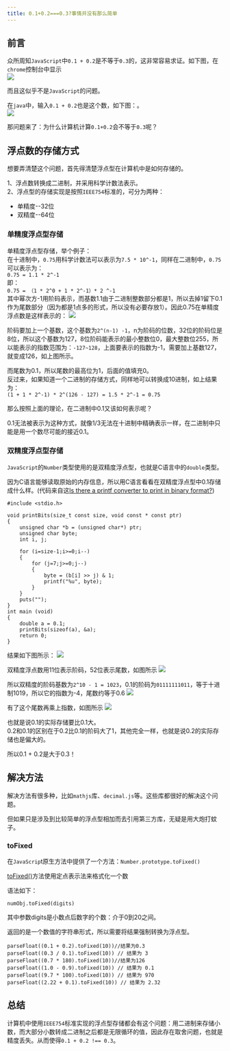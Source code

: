 ```yaml
---
title: 0.1+0.2===0.3?事情并没有那么简单
---
```


## 前言
众所周知`JavaScript`中`0.1 + 0.2`是不等于`0.3`的，这非常容易求证。如下图，在`chrome`控制台中显示  
![](https://p1-jj.byteimg.com/tos-cn-i-t2oaga2asx/gold-user-assets/2020/6/13/172ac883d2a9f626~tplv-t2oaga2asx-image.image)  

而且这似乎不是`JavaScript`的问题。

在`java`中，输入`0.1 + 0.2`也是这个数，如下图：。  
![](https://p1-jj.byteimg.com/tos-cn-i-t2oaga2asx/gold-user-assets/2020/6/13/172ac8f9a57347e9~tplv-t2oaga2asx-image.image)  

那问题来了：为什么计算机计算`0.1+0.2`会不等于`0.3`呢？

## 浮点数的存储方式
想要弄清楚这个问题，首先得清楚浮点型在计算机中是如何存储的。

1、浮点数转换成二进制，并采用科学计数法表示。  
2、浮点型的存储实现是按照`IEEE754`标准的，可分为两种：
* 单精度--32位
* 双精度--64位

### 单精度浮点型存储
单精度浮点型存储，举个例子：  
在十进制中，`0.75`用科学计数法可以表示为`7.5 * 10^-1`，同样在二进制中，`0.75`可以表示为：  
`0.75 = 1.1 * 2^-1`  
即：  
`0.75 = （1 * 2^0 + 1 * 2^-1）* 2 ^-1`  
其中幂次方-1用阶码表示，而基数1.1由于二进制整数部分都是1，所以去掉1留下0.1作为尾数部分（因为都是1点多的形式，所以没有必要存放1）。因此0.75在单精度浮点数是这样表示的：
![](https://p1-jj.byteimg.com/tos-cn-i-t2oaga2asx/gold-user-assets/2020/6/13/172aca82d31a186b~tplv-t2oaga2asx-image.image)

阶码要加上一个基数，这个基数为`2^(n-1) -1`，n为阶码的位数，32位的阶码位是8位，所以这个基数为127，8位阶码能表示的最小整数位0，最大整数位255，所以能表示的指数范围为：`-127~128`，上面要表示的指数为-1，需要加上基数127，就变成126，如上图所示。

而尾数为0.1，所以尾数的最高位为1，后面的值填充0。  
反过来，如果知道一个二进制的存储方式，同样地可以转换成10进制，如上结果为：  
`(1 + 1 * 2^-1) * 2^(126 - 127) = 1.5 * 2^-1 = 0.75`

那么按照上面的理论，在二进制中0.1又该如何表示呢？

0.1无法被表示为这种方式，就像1/3无法在十进制中精确表示一样，在二进制中只能是用一个数尽可能的接近0.1。

### 双精度浮点型存储
`JavaScript`的`Number`类型使用的是双精度浮点型，也就是C语言中的`double`类型。 

因为C语言能够读取原始的内存信息，所以用C语言看看在双精度浮点型中0.1存储成什么样。(代码来自这[Is there a printf converter to print in binary format?](https://stackoverflow.com/questions/111928/is-there-a-printf-converter-to-print-in-binary-format))
```
#include <stdio.h>

void printBits(size_t const size, void const * const ptr)
{
    unsigned char *b = (unsigned char*) ptr;
    unsigned char byte;
    int i, j;

    for (i=size-1;i>=0;i--)
    {
        for (j=7;j>=0;j--)
        {
            byte = (b[i] >> j) & 1;
            printf("%u", byte);
        }
    }
    puts("");
}
int main (void)
{
	double a = 0.1;
    printBits(sizeof(a), &a);
  	return 0;
}
```
结果如下图所示：
![](https://p1-jj.byteimg.com/tos-cn-i-t2oaga2asx/gold-user-assets/2020/6/13/172acdaeca49fd4c~tplv-t2oaga2asx-image.image)

双精度浮点数用11位表示阶码，52位表示尾数，如图所示
![](https://p1-jj.byteimg.com/tos-cn-i-t2oaga2asx/gold-user-assets/2020/6/15/172b84c3f9d764b9~tplv-t2oaga2asx-image.image)

所以双精度的阶码基数为`2^10 - 1 = 1023`，0.1的阶码为`01111111011`，等于十进制1019，所以它的指数为-4，尾数约等于0.6
![](https://p1-jj.byteimg.com/tos-cn-i-t2oaga2asx/gold-user-assets/2020/6/13/172ace3fac93ab26~tplv-t2oaga2asx-image.image)

有了这个尾数再乘上指数，如图所示
![](https://p1-jj.byteimg.com/tos-cn-i-t2oaga2asx/gold-user-assets/2020/6/13/172ace93e9cef0e7~tplv-t2oaga2asx-image.image)

也就是说0.1的实际存储要比0.1大。  
0.2和0.1的区别在于0.2比0.1的阶码大了1，其他完全一样，也就是说0.2的实际存储也是偏大的。

所以0.1 + 0.2是大于0.3！

## 解决方法
解决方法有很多种，比如`mathjs`库、`decimal.js`等。这些库都很好的解决这个问题。

但如果只是涉及到比较简单的浮点型相加而去引用第三方库，无疑是用大炮打蚊子。

### toFixed
在`JavaScrip`t原生方法中提供了一个方法：`Number.prototype.toFixed()`

[toFixed()](https://developer.mozilla.org/zh-CN/docs/Web/JavaScript/Reference/Global_Objects/Number/toFixed)方法使用定点表示法来格式化一个数

语法如下：
```
numObj.toFixed(digits)
```
其中参数digits是小数点后数字的个数：介于0到20之间。

返回的是一个数值的字符串形式，所以需要将结果强制转换为浮点型。

```
parseFloat((0.1 + 0.2).toFixed(10))//结果为0.3
parseFloat((0.3 / 0.1).toFixed(10)) // 结果为 3  
parseFloat((0.7 * 180).toFixed(10))//结果为126
parseFloat((1.0 - 0.9).toFixed(10)) // 结果为 0.1   
parseFloat((9.7 * 100).toFixed(10)) // 结果为 970 
parseFloat((2.22 + 0.1).toFixed(10)) // 结果为 2.32

```

## 总结
计算机中使用`IEEE754`标准实现的浮点型存储都会有这个问题：用二进制来存储小数，而大部分小数转成二进制之后都是无限循环的值，因此存在取舍问题，也就是精度丢失。从而使得`0.1 + 0.2 !== 0.3`。
